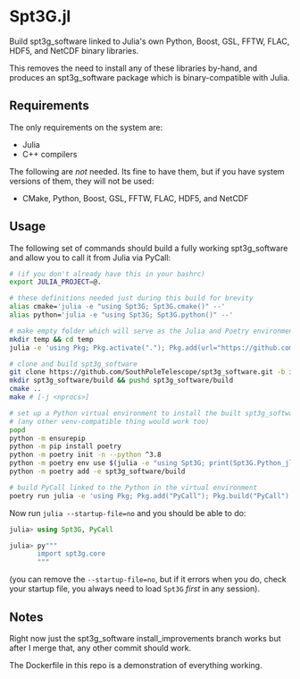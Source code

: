 # Spt3G.jl

Build spt3g_software linked to Julia's own Python, Boost, GSL, FFTW, FLAC, HDF5, and NetCDF binary libraries. 

This removes the need to install any of these libraries by-hand, and produces an spt3g_software package which is binary-compatible with Julia. 

## Requirements

The only requirements on the system are:

* Julia
* C++ compilers

The following are _not_ needed. Its fine to have them, but if you have system versions of them, they will not be used:

* CMake, Python, Boost, GSL, FFTW, FLAC, HDF5, and NetCDF

## Usage

The following set of commands should build a fully working spt3g_software and allow you to call it from Julia via PyCall:

```bash
# (if you don't already have this in your bashrc)
export JULIA_PROJECT=@.

# these definitions needed just during this build for brevity
alias cmake='julia -e "using Spt3G; Spt3G.cmake()" --'
alias python='julia -e "using Spt3G; Spt3G.python()" --'

# make empty folder which will serve as the Julia and Poetry environments
mkdir temp && cd temp
julia -e 'using Pkg; Pkg.activate("."); Pkg.add(url="https://github.com/marius311/Spt3G.jl")'

# clone and build spt3g_software
git clone https://github.com/SouthPoleTelescope/spt3g_software.git -b install_improvements
mkdir spt3g_software/build && pushd spt3g_software/build
cmake ..
make # [-j <nprocs>]

# set up a Python virtual environment to install the built spt3g_software into
# (any other venv-compatible thing would work too)
popd
python -m ensurepip
python -m pip install poetry
python -m poetry init -n --python ^3.8
python -m poetry env use $(julia -e "using Spt3G; print(Spt3G.Python_jll.python_path)")
python -m poetry add -e spt3g_software/build

# build PyCall linked to the Python in the virtual environment
poetry run julia -e 'using Pkg; Pkg.add("PyCall"); Pkg.build("PyCall")
```

Now run `julia --startup-file=no` and you should be able to do:

```julia
julia> using Spt3G, PyCall

julia> py"""
       import spt3g.core
       """
```

(you can remove the `--startup-file=no`, but if it errors when you do, check your startup file, you always need to load `Spt3G` _first_ in any session).


## Notes

Right now just the spt3g_software install_improvements branch works
but after I merge that, any other commit should work.

The Dockerfile in this repo is a demonstration of everything working.